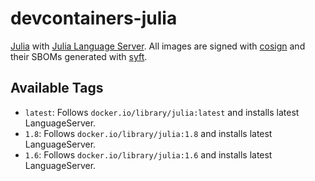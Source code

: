 # devcontainers-julia

[Julia](https://julialang.org/) with [Julia Language Server](https://github.com/julia-vscode/LanguageServer.jl). All
images are signed with [cosign](https://github.com/sigstore/cosign) and their SBOMs generated with
[syft](https://github.com/anchore/syft).

## Available Tags

- `latest`: Follows `docker.io/library/julia:latest` and installs latest LanguageServer.
- `1.8`: Follows `docker.io/library/julia:1.8` and installs latest LanguageServer.
- `1.6`: Follows `docker.io/library/julia:1.6` and installs latest LanguageServer.
